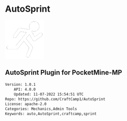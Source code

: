 # AutoSprint
<img src="https://raw.githubusercontent.com/CraftCamp1/AutoSprint/1af5cdc03bba4f1d81314e7082c5f25e5435b4d5/icon.png" width="128" height="128" />

## AutoSprint Plugin for PocketMine-MP
```properties
Version: 1.0.1
    API: 4.0.0
    Updated: 11-07-2022 15:54:51 UTC
Repo: https://github.com/CraftCamp1/AutoSprint
License: apache-2.0
Categories: Mechanics,Admin Tools
Keywords: auto,AutoSprint,craftcamp,sprint
```